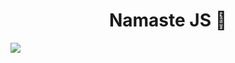<h1 align="center">Namaste JS 🚀</h1>

<img src="https://c4.wallpaperflare.com/wallpaper/294/834/442/reactjs-facebook-javascript-minimalism-wallpaper-preview.jpg">
